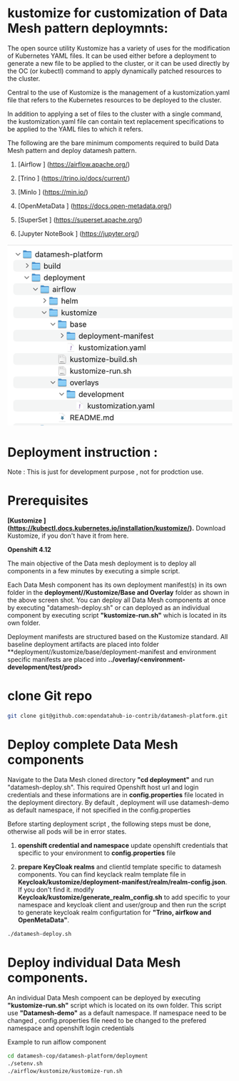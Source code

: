 # kustomize for customization of Data Mesh pattern deploymnts:

The open source utility Kustomize has a variety of uses for the modification of Kubernetes YAML files. It can be used either before a deployment to generate a new file to be applied to the cluster, or it can be used directly by the OC (or kubectl) command to apply dynamically patched resources to the cluster. 

Central to the use of Kustomize is the management of a kustomization.yaml file that refers to the Kubernetes resources to be deployed to the cluster. 

In addition to applying a set of files to the cluster with a single command, the kustomization.yaml file can contain text replacement specifications to be applied to the YAML files to which it refers.

The following are the bare minimum compoments required to build Data Mesh pattern and deploy datamesh pattern.

1. [Airflow ] (https://airflow.apache.org/)

2. [Trino ] (https://trino.io/docs/current/)

3. [MinIo ] (https://min.io/)

4. [OpenMetaData ] (https://docs.open-metadata.org/)

5. [SuperSet ] (https://superset.apache.org/)

6. [Jupyter NoteBook ] (https://jupyter.org/)


![images/deploy-structure.png](images/deploy-structure.png)

# Deployment instruction :

Note : This is just for development purpose ,  not for prodction use. 

# Prerequisites 

**[Kustomize ] (https://kubectl.docs.kubernetes.io/installation/kustomize/).** Download Kustomize, if you don't have it from here.

**Openshift 4.12**

The main objective of the Data mesh deployment is to deploy all components in a few minutes by executing a simple script.

Each Data Mesh component has its own deployment manifest(s) in its own folder in the **deployment/<component>/Kustomize/Base and Overlay** folder as shown in the above screen shot. You can deploy all Data Mesh components at once by executing "datamesh-deploy.sh" or can deployed as an individual component by executing script **"kustomize-run.sh"** which is located in its own folder. 

Deployment manifests are structured based on the Kustomize standard. All baseline deployment artifacts are placed into folder **deployment/<datamesh-componet>/kustomize/base/deployment-manifest and environment specific manifests are placed into **../overlay/<environment-development/test/prod>** 


# clone Git repo 

```bash
git clone git@github.com:opendatahub-io-contrib/datamesh-platform.git
```
# Deploy complete Data Mesh components 

Navigate to the Data Mesh cloned directory **"cd deployment"** and run "datamesh-deploy.sh". This required Openshift host url and login credentials and these informations are in **config.properties** file located in the deployment directory.  By default , deployment will use datamesh-demo as default namespace, if not specified in the config.properties

Before starting deployment script , the following steps must be done, otherwise all pods will be in error states.

1. **openshift credential and namespace**
   update openshift credentials that specific to your environment to **config.properties** file

2. **prepare KeyCloak realms** and clientId template specific to datamesh components. You can find keyclack realm 
   template file in **Keycloak/kustomize/deployment-manifest/realm/realm-config.json**. If you don't find it.
   modify **Keycloak/kustomize/generate_realm_config.sh** to add specific to your namespace and keycloak client and user/group and then run the script to generate keycloak realm configurtation for **"Trino, airfkow and OpenMetaData"**.


```bash
./datamesh-deploy.sh
```

# Deploy individual Data Mesh components. 
 
 An individual Data Mesh compoent can be deployed by executing **"kustomize-run.sh"** script which is located on its own folder. This script use **"Datamesh-demo"** as a default namespace. If namespace need to be changed , config.properties file need to be changed to the prefered namespace and openshift login credentials

 Example to run aiflow component 

```bash
cd datamesh-cop/datamesh-platform/deployment
./setenv.sh
./airflow/kustomize/kustomize-run.sh
```


